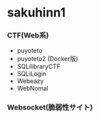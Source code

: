 # sakuhinn1

### CTF(Web系)
- puyoteto
- puyoteto2 (Docker版)
- SQLilibraryCTF
- SQLiLogin
- Webeazy
- WebNomal

### Websocket(脆弱性サイト)

